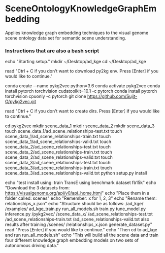# SceneOntologyKnowledgeGraphEmbedding
Applies knowledge graph embedding techniques to the visual genome scene ontology data set for semantic scene understanding.


### Instructions that are also a bash script
echo "Starting setup."
mkdir ~/Desktop/ad_kge
cd ~/Desktop/ad_kge

read "Ctrl + C if you don't want to download py2kg env. Press [Enter] if you would like to continue."

conda create --name pykg2vec python=3.6
conda activate pykg2vec
conda install pytorch torchvision cudatoolkit=10.1 -c pytorch
conda install pytorch torchvision cpuonly -c pytorch
git clone https://github.com/Sujit-O/pykg2vec.git

read "Ctrl + C if you don't want to create dirs. Press [Enter] if you would like to continue."

cd pykg2vec
mkdir scene_data_1
mkdir scene_data_2
mkdir scene_data_3
touch scene_data_1/ad_scene_relationships-test.txt
touch scene_data_1/ad_scene_relationships-train.txt
touch scene_data_1/ad_scene_relationships-valid.txt
touch scene_data_2/ad_scene_relationships-test.txt
touch scene_data_2/ad_scene_relationships-train.txt
touch scene_data_2/ad_scene_relationships-valid.txt
touch scene_data_3/ad_scene_relationships-test.txt
touch scene_data_3/ad_scene_relationships-train.txt
touch scene_data_3/ad_scene_relationships-valid.txt
python setup.py install

echo "test install using: train TransE using benchmark dataset fb15k"
echo "Download the 3 datasets from: https://visualgenome.org/api/v0/api_home.html"
echo "Place them in a folder called: scenes"
echo "Remember: x for 1, 2, 3"
echo "Rename them: relationships_x.json"
echo "Structure should be as follows: 
/ad_kge/
    /examples/
        ad_kge_train.py
        run_all_models.sh
        train.py
        tune_model.py
        inference.py
    /pykg2vec/
        /scene_data_x/
            /ad_scene_relationships-test.txt
            /ad_scene_relationships-train.txt
            /ad_scene_relationships-valid.txt
            also results after training
    /scenes/
        /relationships_x.json
    generate_dataset.py"
read "Press [Enter] if you would like to continue."
echo "Then cd to ad_kge and run run_all_models.sh"
echo "This will build all the scene data and train four different knowledge graph embedding models on two sets of autonomous driving data."
